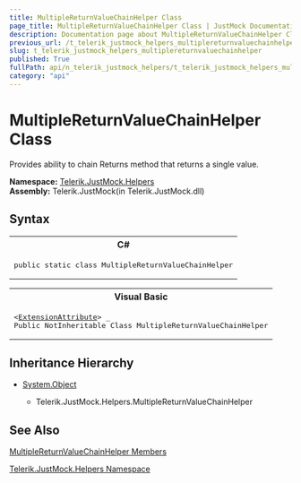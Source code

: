 ```yaml
---
title: MultipleReturnValueChainHelper Class
page_title: MultipleReturnValueChainHelper Class | JustMock Documentation
description: Documentation page about MultipleReturnValueChainHelper Class.
previous_url: /t_telerik_justmock_helpers_multiplereturnvaluechainhelper.html
slug: t_telerik_justmock_helpers_multiplereturnvaluechainhelper
published: True
fullPath: api/n_telerik_justmock_helpers/t_telerik_justmock_helpers_multiplereturnvaluechainhelper/t_telerik_justmock_helpers_multiplereturnvaluechainhelper
category: "api"
---
```


# MultipleReturnValueChainHelper Class



Provides ability to chain Returns method that returns a single value.


 **Namespace:**  [Telerik.JustMock.Helpers](n_telerik_justmock_helpers) <br> **Assembly:** Telerik.JustMock(in Telerik.JustMock.dll)
## Syntax


<div id="syntaxCodeBlocks" class="code"><span codeLanguage="CSharp"><table><tr><th>C#</th></tr><tr><td><pre xml:space="preserve"><span class="keyword">public</span> <span class="keyword">static</span> <span class="keyword">class</span> <span class="identifier">MultipleReturnValueChainHelper</span></pre></td></tr></table></span><span codeLanguage="VisualBasicDeclaration"><table><tr><th>Visual Basic</th></tr><tr><td><pre xml:space="preserve">&lt;<a href="https://msdn2.microsoft.com/en-us/library/bb504090" target="_blank">ExtensionAttribute</a>&gt; _
<span class="keyword">Public</span> <span class="keyword">NotInheritable</span> <span class="keyword">Class</span> <span class="identifier">MultipleReturnValueChainHelper</span></pre></td></tr></table></span></div>


## Inheritance Hierarchy


* [System.Object](e5kfa45b)

    * Telerik.JustMock.Helpers.MultipleReturnValueChainHelper


## See Also



 [MultipleReturnValueChainHelper Members](allmembers_t_telerik_justmock_helpers_multiplereturnvaluechainhelper) 

 [Telerik.JustMock.Helpers Namespace](n_telerik_justmock_helpers) 



